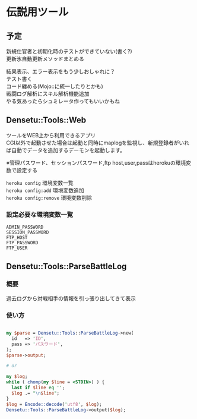 # 伝説用ツール

## 予定
新規仕官者と初期化時のテストができていない(書く?)  
更新氷自動更新メソッドまとめる  
  
結果表示、エラー表示をもう少しおしゃれに？  
テスト書く  
コード纏める(Mojo::に統一したりとかも)  
戦闘ログ解析にスキル解析機能追加  
やる気あったらシュミレータ作ってもいいかもね  

## Densetu::Tools::Web
ツールをWEB上から利用できるアプリ  
CGI以外で起動させた場合は起動と同時にmaplogを監視し、新規登録者がいれば自動でデータを追加するデーモンを起動します。  
  
※管理パスワード、セッションパスワード,ftp host,user,passはherokuの環境変数で設定する  
  
`heroku config`  環境変数一覧  
`heroku config:add`  環境変数追加  
`heroku config:remove`  環境変数削除  

### 設定必要な環境変数一覧
```
ADMIN_PASSWORD
SESSION_PASSWORD
FTP_HOST
FTP_PASSWORD
FTP_USER
```

## Densetu::Tools::ParseBattleLog

### 概要
過去ログから対戦相手の情報を引っ張り出してきて表示

### 使い方
```perl

my $parse = Densetu::Tools::ParseBattleLog->new(
  id   => 'ID',
  pass => 'パスワード',
);
$parse->output;

# or

my $log;
while ( chomp(my $line = <STDIN>) ) {
  last if $line eq '';
  $log .= "\n$line";
}
$log = Encode::decode('utf8', $log);
Densetu::Tools::ParseBattleLog->output($log);

```
